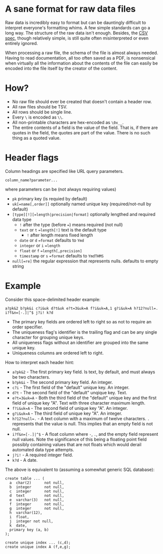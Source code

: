 # A sane format for raw data files

Raw data is incredibly easy to format but can be dauntingly difficult to interpret everyone's formatting whims. A few simple standards can go a long way. The structure of the raw data isn't enough. Besides, the [CSV spec](https://tools.ietf.org/html/rfc4180), though relatively simple, is still quite often misinterpreted or even entirely ignored.

When processing a raw file, the schema of the file is almost always needed. Having to read documentation, all too often saved as a PDF, is nonsensical when virtually all the information about the contents of the file can easily be encoded into the file itself by the creator of the content.

# How?

- No raw file should ever be created that doesn't contain a header row.
- All raw files should be TSV.
- All rows should be single line.
- Every `\` is encoded as `\\`.
- All non-printable characters are hex-encoded as `\0x__`.
- The entire contents of a field is the value of the field. That is, if there are quotes in the field, the quotes are part of the value. There is no such thing as a quoted value.

# Header flags

Column headings are specified like URL query parameters.

    column_name?parameter...

where parameters can be (not always requiring values)

- `pk` primary key (is requied by default)
- `uk[=name[,order]]` optionally named unique key (required/not-null by default)
- `[type][!][=length|precision|format]` optionally lengthed and required data type
  - `!` after the type (before `=`) means required (not null)
  - `text` or `t` `=length[!]` text is the default type
    - `!` after length means fixed length
  - `date` or `d` `=format` defaults to `Ymd`
  - `integer` or `i` `=length`
  - `float` or `f` `=length[,precision]`
  - `timestamp` or `s` `=format` defaults to `YmdTHMS`
- `null[=re]` the regular expression that represents nulls. defaults to empty string

# Example

Consider this space-delimited header example:

    a?pk&2 b?pk&i c?i&uk d?t&uk e?t=3&uk=A f?i&uk=A,1 g?i&uk=A h?12?null=. i?f&n=[-.]|^$ j?i! k?d

- The primary key fields are ordered left to right so as not to require an order specifier.
- The uniqueness flag's identifier is the trailing flag and can be any single character for grouping unique keys.
- All uniqueness flags without an identifier are grouped into the same unique key.
- Uniqueness columns are ordered left to right.

How to interpret each header hint:

- `a?pk&2` - The first primary key field. Is text, by default, and must always be two characters.
- `b?pk&i` - The second primary key field. An integer.
- `c?i` - The first field of the "default" unique key. An integer.
- `d?t` - The second field of the "default" unqique key. Text.
- `e?t=3&uk=A` - Both the third field of the "default" unique key and the first field of unique key "A". Text with three character maximum length.
- `f?i&uk=A` - The second field of unique key "A". An integer.
- `g?i&uk=A` - The third field of unique key "A". An integer.
- `h?12?null=.` - A text column with a maximum of twelve characters. `.` represents that the value is null. This implies that an empty field is not null.
- `i?f&n=[-.]|^$` - A float column where `-`, `.`, and the empty field represent null values. Note the significance of this being a floating point field possibly containing values that are not floats which would derail automated data type attempts.
- `j?i!` - A required integer field.
- `k?d` - A date.

The above is equivalent to (assuming a somewhat generic SQL database):

    create table ... (
      a  char(2)      not null,
      b  integer      not null,
      c  integer      not null,
      d  text         not null,
      e  varchar(3)   not null,
      f  integer      not null,
      g  integer      not null,
      h  varchar(12),
      i  float,
      j  integer not null,
      k  date,
      primary key (a, b)
    );

    create unique index ... (c,d);
    create unique index A (f,e,g);
